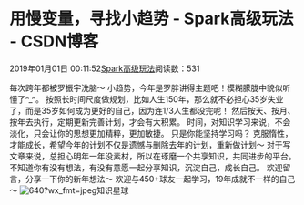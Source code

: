 # 用慢变量，寻找小趋势 - Spark高级玩法 - CSDN博客
2019年01月01日 00:11:52[Spark高级玩法](https://me.csdn.net/rlnLo2pNEfx9c)阅读数：531

每次跨年都被罗振宇洗脑～
小趋势，今年是罗胖讲得主题吧！模糊朦胧中貌似听懂了^_^。
按照长时间尺度做规划，比如人生150年，那么就不必担心35岁失业了，而是35岁如何成为更好的自己，因为连1/3人生都没完呢！
然后按天、按月、按年去执行，定期更新完善计划，才会有大积累。
时间，对知识学习来说，不会淡化，只会让你的思想更加精粹，更加敏捷。
只是你能坚持学习吗？
克服惰性，才能成长，希望今年的计划不仅是遗憾与删除去年的计划，重新做计划～
对于写文章来说，总担心明年一年没素材，所以在琢磨一个共享知识，共同进步的平台。
不知道你有没有想法，有没有意愿一起分享知识，沉淀自己，成长自己。
欢迎留言，分享一下你的新年想法～
欢迎与450+球友一起学习，19年成就不一样的自己～
![640?wx_fmt=jpeg](https://ss.csdn.net/p?https://mmbiz.qpic.cn/mmbiz_jpg/adI0ApTVBFUua36M78OpkFSbrl2reRW31JDteyBTOX9qwfKIvWFMiahglPj2cQM6LWhydHGjg0PeVuWH05HEqPg/640?wx_fmt=jpeg)知识星球
